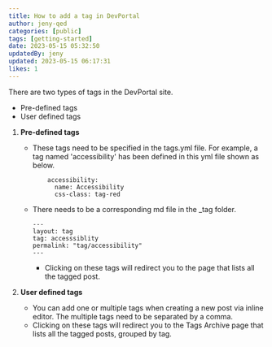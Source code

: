 ```yaml
---
title: How to add a tag in DevPortal
author: jeny-qed
categories: [public]
tags: [getting-started]
date: 2023-05-15 05:32:50
updatedBy: jeny
updated: 2023-05-15 06:17:31
likes: 1
---
```


There are two types of tags in the DevPortal site.

* Pre-defined tags
* User defined tags

1.  **Pre-defined tags**
    * These tags need to be specified in the tags.yml file. For example, a tag named 'accessibility' has been defined in this yml file shown as below.

        ```
            accessibility:
              name: Accessibility
              css-class: tag-red 
        ```
    * There needs to be a corresponding md file in the \_tag folder.

        ```
        ---
        layout: tag
        tag: accesssiblity
        permalink: "tag/accessibility"       
        ---         
        ```
        * Clicking on these tags will redirect you to the page that lists all the tagged post.
        
2. **User defined tags**
    * You can add one or multiple tags when creating a new post via inline editor. The multiple tags need to be separated by a comma.
    * Clicking on these tags will redirect you to the Tags Archive page that lists all the tagged posts, grouped by tag.